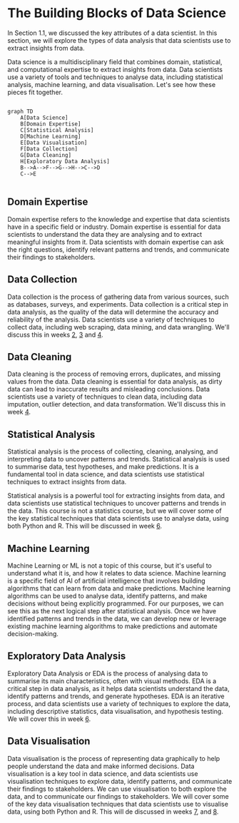 # The Building Blocks of Data Science

In Section 1.1, we discussed the key attributes of a data scientist. In this
section, we will explore the types of data analysis that data scientists use to
extract insights from data.

Data science is a multidisciplinary field that combines domain, statistical, and
computational expertise to extract insights from data. Data scientists use a
variety of tools and techniques to analyse data, including statistical analysis,
machine learning, and data visualisation. Let's see how these pieces fit
together.

```mermaid

graph TD
    A[Data Science]
    B[Domain Expertise]
    C[Statistical Analysis]
    D[Machine Learning]
    E[Data Visualisation]
    F[Data Collection]
    G[Data Cleaning]
    H[Exploratory Data Analysis]
    B-->A-->F-->G-->H-->C-->D
    C-->E


```

## Domain Expertise

Domain expertise refers to the knowledge and expertise that data scientists have
in a specific field or industry. Domain expertise is essential for data
scientists to understand the data they are analysing and to extract meaningful
insights from it. Data scientists with domain expertise can ask the right
questions, identify relevant patterns and trends, and communicate their findings
to stakeholders.

## Data Collection

Data collection is the process of gathering data from various sources, such as
databases, surveys, and experiments. Data collection is a critical step in data
analysis, as the quality of the data will determine the accuracy and reliability
of the analysis. Data scientists use a variety of techniques to collect data,
including web scraping, data mining, and data wrangling. We'll discuss this in
weeks [2](../02/2.0.md), [3](../03/3.0.md) and [4](../04/4.0.md).

## Data Cleaning

Data cleaning is the process of removing errors, duplicates, and missing values
from the data. Data cleaning is essential for data analysis, as dirty data can
lead to inaccurate results and misleading conclusions. Data scientists use a
variety of techniques to clean data, including data imputation, outlier
detection, and data transformation. We'll discuss this in week
[4](../04/4.0.md).

## Statistical Analysis

Statistical analysis is the process of collecting, cleaning, analysing, and
interpreting data to uncover patterns and trends. Statistical analysis is used
to summarise data, test hypotheses, and make predictions. It is a fundamental
tool in data science, and data scientists use statistical techniques to extract
insights from data.

Statistical analysis is a powerful tool for extracting insights from data, and
data scientists use statistical techniques to uncover patterns and trends in the
data. This course is not a statistics course, but we will cover some of the key
statistical techniques that data scientists use to analyse data, using both
Python and R. This will be discussed in week [6](../05/5.0.md).

## Machine Learning

Machine Learning or ML is not a topic of this course, but it's useful to
understand what it is, and how it relates to data science. Machine learning is a
specific field of AI of artificial intelligence that involves building
algorithms that can learn from data and make predictions. Machine learning
algorithms can be used to analyse data, identify patterns, and make decisions
without being explicitly programmed. For our purposes, we can see this as the
next logical step after statistical analysis. Once we have identified patterns
and trends in the data, we can develop new or leverage existing machine learning
algorithms to make predictions and automate decision-making.

## Exploratory Data Analysis

Exploratory Data Analysis or EDA is the process of analysing data to summarise
its main characteristics, often with visual methods. EDA is a critical step in
data analysis, as it helps data scientists understand the data, identify
patterns and trends, and generate hypotheses. EDA is an iterative process, and
data scientists use a variety of techniques to explore the data, including
descriptive statistics, data visualisation, and hypothesis testing. We will
cover this in week [6](../06/4.0.md).

## Data Visualisation

Data visualisation is the process of representing data graphically to help
people understand the data and make informed decisions. Data visualisation is a
key tool in data science, and data scientists use visualisation techniques to
explore data, identify patterns, and communicate their findings to stakeholders.
We can use visualisation to both explore the data, and to communicate our
findings to stakeholders. We will cover some of the key data visualisation
techniques that data scientists use to visualise data, using both Python and R.
This will de discussed in weeks [7](../07/7.0.md), and [8](../08/8.0.md).

<!-- TODO: More content here? -->
